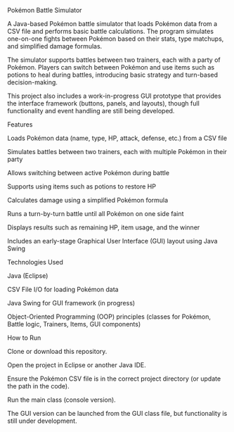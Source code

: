 Pokémon Battle Simulator

A Java-based Pokémon battle simulator that loads Pokémon data from a CSV file and performs basic battle calculations. The program simulates one-on-one fights between Pokémon based on their stats, type matchups, and simplified damage formulas.

The simulator supports battles between two trainers, each with a party of Pokémon. Players can switch between Pokémon and use items such as potions to heal during battles, introducing basic strategy and turn-based decision-making.

This project also includes a work-in-progress GUI prototype that provides the interface framework (buttons, panels, and layouts), though full functionality and event handling are still being developed.

Features

Loads Pokémon data (name, type, HP, attack, defense, etc.) from a CSV file

Simulates battles between two trainers, each with multiple Pokémon in their party

Allows switching between active Pokémon during battle

Supports using items such as potions to restore HP

Calculates damage using a simplified Pokémon formula

Runs a turn-by-turn battle until all Pokémon on one side faint

Displays results such as remaining HP, item usage, and the winner

Includes an early-stage Graphical User Interface (GUI) layout using Java Swing

Technologies Used

Java (Eclipse)

CSV File I/O for loading Pokémon data

Java Swing for GUI framework (in progress)

Object-Oriented Programming (OOP) principles (classes for Pokémon, Battle logic, Trainers, Items, GUI components)

How to Run

Clone or download this repository.

Open the project in Eclipse or another Java IDE.

Ensure the Pokémon CSV file is in the correct project directory (or update the path in the code).

Run the main class (console version).

The GUI version can be launched from the GUI class file, but functionality is still under development.
